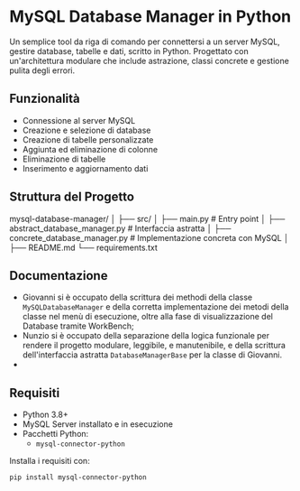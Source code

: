 # MySQL Database Manager in Python

Un semplice tool da riga di comando per connettersi a un server MySQL, gestire database, tabelle e dati, scritto in Python. Progettato con un'architettura modulare che include astrazione, classi concrete e gestione pulita degli errori.

## Funzionalità

- Connessione al server MySQL
- Creazione e selezione di database
- Creazione di tabelle personalizzate
- Aggiunta ed eliminazione di colonne
- Eliminazione di tabelle
- Inserimento e aggiornamento dati

## Struttura del Progetto

mysql-database-manager/
│
├── src/
│   ├── main.py                      # Entry point
│   ├── abstract_database_manager.py # Interfaccia astratta
│   ├── concrete_database_manager.py # Implementazione concreta con MySQL
│
├── README.md
└── requirements.txt

## Documentazione
- Giovanni si è occupato della scrittura dei methodi della classe `MySQLDatabaseManager` e della corretta implementazione dei metodi della classe nel menù di esecuzione, oltre alla fase di visualizzazione del Database tramite WorkBench;
- Nunzio si è occupato della separazione della logica funzionale per rendere il progetto modulare, leggibile, e manutenibile, e della scrittura dell'interfaccia astratta `DatabaseManagerBase` per la classe di Giovanni.
- 
## Requisiti

- Python 3.8+
- MySQL Server installato e in esecuzione
- Pacchetti Python:
  - `mysql-connector-python`

Installa i requisiti con:

```bash
pip install mysql-connector-python
